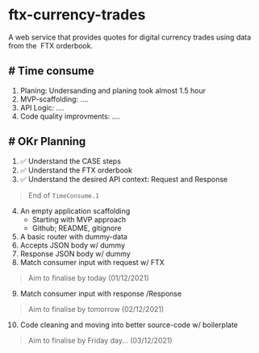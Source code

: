# ftx-currency-trades
A web service that provides quotes for digital currency trades using data from the​ ​ FTX​ orderbook.

## # Time consume
1. Planing: Undersanding and planing took almost 1.5 hour
2. MVP-scaffolding: ....
3. API Logic: ....
4. Code quality improvments: ....

## # OKr Planning
1. ✅ Understand the CASE steps 
2. ✅ Understand the FTX orderbook
3. ✅ Understand the desired API context: Request and Response
> End of `TimeConsume.1`
4. An empty application scaffolding
    - Starting with MVP approach
    - Github; README, gitignore
5. A basic router with dummy-data
6. Accepts JSON body w/ dummy
7. Response JSON body w/ dummy
8. Match consumer input with request w/ FTX
> Aim to finalise by today (01/12/2021)
9. Match consumer input with response /Response
> Aim to finalise by tomorrow (02/12/2021)
10. Code cleaning and moving into better source-code w/ boilerplate
> Aim to finalise by Friday day... (03/12/2021)